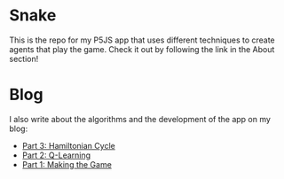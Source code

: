 # Snake
 
This is the repo for my P5JS app that uses different techniques to create agents that play the game. Check it out by following the link in the About section!

# Blog

I also write about the algorithms and the development of the app on my blog:

* [Part 3: Hamiltonian Cycle](https://kychin.netlify.app/blog/snake-3)
* [Part 2: Q-Learning](https://kychin.netlify.app/blog/snake-2)
* [Part 1: Making the Game](https://kychin.netlify.app/blog/snake-1)
